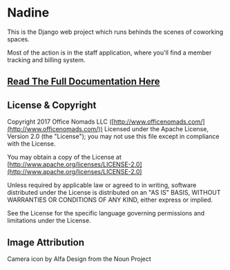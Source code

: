 # Nadine

This is the Django web project which runs behinds the scenes of coworking spaces.

Most of the action is in the staff application, where you'll find a member tracking and billing system.

## [Read The Full Documentation Here](http://nadine.readthedocs.io/en/master/)


## License & Copyright

Copyright 2017 Office Nomads LLC ([http://www.officenomads.com/](http://www.officenomads.com/)) Licensed under the Apache License, Version 2.0 (the "License"); you may not use this file except in compliance with the License.

You may obtain a copy of the License at [http://www.apache.org/licenses/LICENSE-2.0](http://www.apache.org/licenses/LICENSE-2.0)

Unless required by applicable law or agreed to in writing, software distributed under the License is distributed on an "AS IS" BASIS, WITHOUT WARRANTIES OR CONDITIONS OF ANY KIND, either express or implied.

See the License for the specific language governing permissions and limitations under the License.

## Image Attribution

Camera icon by Alfa Design from the Noun Project
